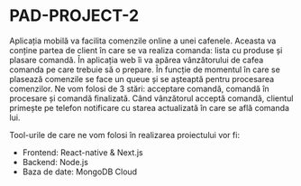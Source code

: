 # PAD-PROJECT-2

Aplicația mobilă va facilita comenzile online a unei cafenele. Aceasta va conține partea de client în care se va realiza comanda: lista cu produse și plasare comandă. În aplicația web îi va apărea vânzătorului de cafea comanda pe care trebuie să o prepare. În funcție de momentul în care se plasează comenzile se face un queue și se așteaptă pentru procesarea comenzilor. Ne vom folosi de 3 stări: acceptare comandă, comandă în procesare și comandă finalizată. Când vânzătorul acceptă comandă, clientul primește pe telefon notificare cu starea actualizată în care se află comanda lui.


Tool-urile de care ne vom folosi în realizarea proiectului vor fi: 
- Frontend: React-native & Next.js
- Backend: Node.js
- Baza de date: MongoDB Cloud
